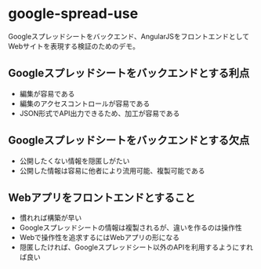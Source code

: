 # google-spread-use

Googleスプレッドシートをバックエンド、AngularJSをフロントエンドとしてWebサイトを表現する検証のためのデモ。

## Googleスプレッドシートをバックエンドとする利点

* 編集が容易である
* 編集のアクセスコントロールが容易である
* JSON形式でAPI出力できるため、加工が容易である

## Googleスプレッドシートをバックエンドとする欠点

* 公開したくない情報を隠匿しがたい
* 公開した情報は容易に他者により流用可能、複製可能である

## Webアプリをフロントエンドとすること

* 慣れれば構築が早い
* Googleスプレッドシートの情報は複製されるが、違いを作るのは操作性
* Webで操作性を追求するにはWebアプリの形になる
* 隠匿したければ、Googleスプレッドシート以外のAPIを利用するようにすれば良い
